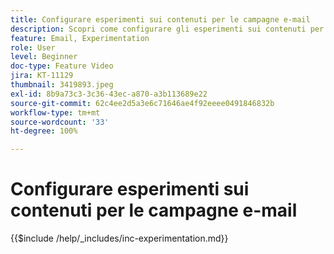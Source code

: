 ```yaml
---
title: Configurare esperimenti sui contenuti per le campagne e-mail
description: Scopri come configurare gli esperimenti sui contenuti per test A/B ed esplora quali contenuti e-mail sono più efficaci per raggiungere gli obiettivi aziendali.
feature: Email, Experimentation
role: User
level: Beginner
doc-type: Feature Video
jira: KT-11129
thumbnail: 3419893.jpeg
exl-id: 8b9a73c3-3c36-43ec-a870-a3b113689e22
source-git-commit: 62c4ee2d5a3e6c71646ae4f92eeee0491846832b
workflow-type: tm+mt
source-wordcount: '33'
ht-degree: 100%

---
```


# Configurare esperimenti sui contenuti per le campagne e-mail

{{$include /help/_includes/inc-experimentation.md}}
